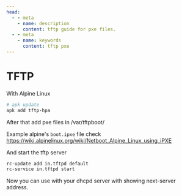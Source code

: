 ```yaml
---
head:
  - - meta
    - name: description
      content: tftp guide for pxe files.
  - - meta
    - name: keywords
      content: tftp pxe
---
```


# TFTP

With Alpine Linux

```sh
# apk update
apk add tftp-hpa
```

After that add pxe files in /var/tftpboot/

Example alpine's `boot.ipxe` file check https://wiki.alpinelinux.org/wiki/Netboot_Alpine_Linux_using_iPXE

And start the tftp server

```sh
rc-update add in.tftpd default
rc-service in.tftpd start
```

Now you can use with your dhcpd server with showing next-server address.
